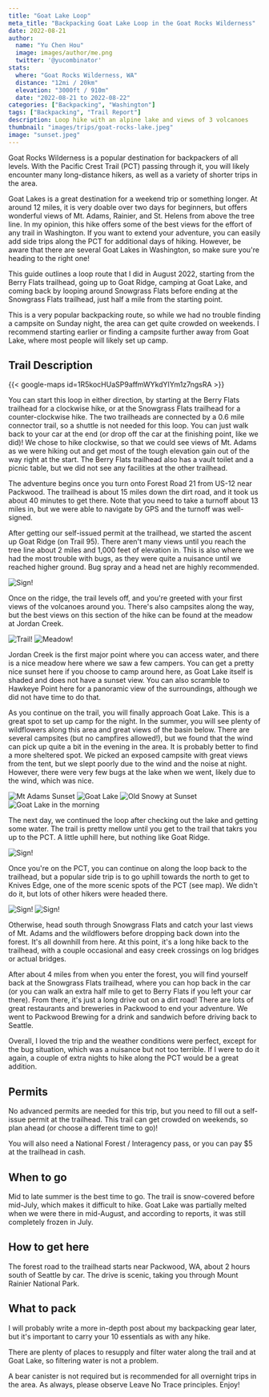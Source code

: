 ```yaml
---
title: "Goat Lake Loop"
meta_title: "Backpacking Goat Lake Loop in the Goat Rocks Wilderness"
date: 2022-08-21
author: 
  name: "Yu Chen Hou"
  image: images/author/me.png
  twitter: '@yucombinator'
stats:
  where: "Goat Rocks Wilderness, WA"
  distance: "12mi / 20km"
  elevation: "3000ft / 910m"
  date: "2022-08-21 to 2022-08-22"
categories: ["Backpacking", "Washington"]
tags: ["Backpacking", "Trail Report"]
description: Loop hike with an alpine lake and views of 3 volcanoes
thumbnail: "images/trips/goat-rocks-lake.jpeg"
image: "sunset.jpeg"
---
```


Goat Rocks Wilderness is a popular destination for backpackers of all levels. With the Pacific Crest Trail (PCT) passing through it, you will likely encounter many long-distance hikers, as well as a variety of shorter trips in the area.

Goat Lakes is a great destination for a weekend trip or something longer. At around 12 miles, it is very doable over two days for beginners, but offers wonderful views of Mt. Adams, Rainier, and St. Helens from above the tree line. In my opinion, this hike offers some of the best views for the effort of any trail in Washington. If you want to extend your adventure, you can easily add side trips along the PCT for additional days of hiking. However, be aware that there are several Goat Lakes in Washington, so make sure you're heading to the right one!

This guide outlines a loop route that I did in August 2022, starting from the Berry Flats trailhead, going up to Goat Ridge, camping at Goat Lake, and coming back by looping around Snowgrass Flats before ending at the Snowgrass Flats trailhead, just half a mile from the starting point.

This is a very popular backpacking route, so while we had no trouble finding a campsite on Sunday night, the area can get quite crowded on weekends. I recommend starting earlier or finding a campsite further away from Goat Lake, where most people will likely set up camp.

## Trail Description

{{< google-maps id=1R5kocHUaSP9affmWYkdYIYm1z7ngsRA >}}

You can start this loop in either direction, by starting at the Berry Flats trailhead for a clockwise hike, or at the Snowgrass Flats trailhead for a counter-clockwise hike. The two trailheads are connected by a 0.6 mile connector trail, so a shuttle is not needed for this loop. You can just walk back to your car at the end (or drop off the car at the finishing point, like we did)! We chose to hike clockwise, so that we could see views of Mt. Adams as we were hiking out and get most of the tough elevation gain out of the way right at the start. The Berry Flats trailhead also has a vault toilet and a picnic table, but we did not see any facilities at the other trailhead.

The adventure begins once you turn onto Forest Road 21 from US-12 near Packwood. The trailhead is about 15 miles down the dirt road, and it took us about 40 minutes to get there. Note that you need to take a turnoff about 13 miles in, but we were able to navigate by GPS and the turnoff was well-signed.

After getting our self-issued permit at the trailhead, we started the ascent up Goat Ridge (on Trail 95). There aren't many views until you reach the tree line about 2 miles and 1,000 feet of elevation in. This is also where we had the most trouble with bugs, as they were quite a nuisance until we reached higher ground. Bug spray and a head net are highly recommended.

![Sign!](sign.jpg "Entering the Wilderness")

Once on the ridge, the trail levels off, and you're greeted with your first views of the volcanoes around you. There's also campsites along the way, but the best views on this section of the hike can be found at the meadow at Jordan Creek.

![Trail!](goat-ridge.jpg "Walking along Goat Ridge")
![Meadow!](jordan-creek-2.jpg "The meadow at Jordan Creek")

Jordan Creek is the first major point where you can access water, and there is a nice meadow here where we saw a few campers. You can get a pretty nice sunset here if you choose to camp around here, as Goat Lake itself is shaded and does not have a sunset view. You can also scramble to Hawkeye Point here for a panoramic view of the surroundings, although we did not have time to do that.

As you continue on the trail, you will finally approach Goat Lake. This is a great spot to set up camp for the night. In the summer, you will see plenty of wildflowers along this area and great views of the basin below. There are several campsites (but no campfires allowed!), but we found that the wind can pick up quite a bit in the evening in the area. It is probably better to find a more sheltered spot. We picked an exposed campsite with great views from the tent, but we slept poorly due to the wind and the noise at night. However, there were very few bugs at the lake when we went, likely due to the wind, which was nice.

![Mt Adams Sunset](sunset.jpeg "Mt Adams at Sunset")
![Goat Lake](lake-camp.jpg "Camping at Goat Lake")
![Old Snowy at Sunset](snowy.jpg "Dinner is served")
![Goat Lake in the morning](goat-lake.jpg "Goat Lake in the morning")

The next day, we continued the loop after checking out the lake and getting some water. The trail is pretty mellow until you get to the trail that takrs you up to the PCT. A little uphill here, but nothing like Goat Ridge.

![Sign!](creek.jpeg "The creek after Goat Lake")

Once you're on the PCT, you can continue on along the loop back to the trailhead, but a popular side trip is to go uphill towards the north to get to Knives Edge, one of the more scenic spots of the PCT (see map). We didn't do it, but lots of other hikers were headed there.

![Sign!](pct.jpeg "PCT junction at Snowgrass Flats")
![Sign!](flowers.jpeg "Wildflowers along the trail")

Otherwise, head south through Snowgrass Flats and catch your last views of Mt. Adams and the wildflowers before dropping back down into the forest. It's all downhill from here. At this point, it's a long hike back to the trailhead, with a couple occasional and easy creek crossings on log bridges or actual bridges.

After about 4 miles from when you enter the forest, you will find yourself back at the Snowgrass Flats trailhead, where you can hop back in the car (or you can walk an extra half mile to get to Berry Flats if you left your car there). From there, it's just a long drive out on a dirt road! There are lots of great restaurants and breweries in Packwood to end your adventure. We went to Packwood Brewing for a drink and sandwich before driving back to Seattle.

Overall, I loved the trip and the weather conditions were perfect, except for the bug situation, which was a nuisance but not too terrible. If I were to do it again, a couple of extra nights to hike along the PCT would be a great addition.

## Permits
No advanced permits are needed for this trip, but you need to fill out a self-issue permit at the trailhead. This trail can get crowded on weekends, so plan ahead (or choose a different time to go)!

You will also need a National Forest / Interagency pass, or you can pay $5 at the trailhead in cash.

## When to go
Mid to late summer is the best time to go. The trail is snow-covered before mid-July, which makes it difficult to hike. Goat Lake was partially melted when we were there in mid-August, and according to reports, it was still completely frozen in July.

## How to get here
The forest road to the trailhead starts near Packwood, WA, about 2 hours south of Seattle by car. The drive is scenic, taking you through Mount Rainier National Park.

## What to pack
I will probably write a more in-depth post about my backpacking gear later, but it's important to carry your 10 essentials as with any hike.

There are plenty of places to resupply and filter water along the trail and at Goat Lake, so filtering water is not a problem.

A bear canister is not required but is recommended for all overnight trips in the area. As always, please observe Leave No Trace principles. Enjoy!
